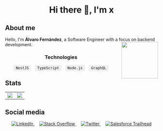 <h1 align="center">Hi there 👋, I'm x</h1>

<h2>About me</h2>

<p>
  Hello, I'm <strong>Álvaro Fernández</strong>, a Software Engineer with a focus on backend development.
  <img src="https://media.giphy.com/media/2hna1X2GUISud89rut/giphy.gif" align="right" width="120px" style="margin-left:15px;" />
</p>

<h3 align="center">Technologies</h3>

<p align="center">
  <code style="background:#f0f0f0; padding:4px 8px; border-radius:4px; margin:4px;">NestJS</code>
  <code style="background:#f0f0f0; padding:4px 8px; border-radius:4px; margin:4px;">TypeScript</code>
  <code style="background:#f0f0f0; padding:4px 8px; border-radius:4px; margin:4px;">Node.js</code>
  <code style="background:#f0f0f0; padding:4px 8px; border-radius:4px; margin:4px;">GraphQL</code>
</p>

<h2>Stats</h2>
<table>
    <tr>
        <td>
            <img align="center" src="https://github-readme-stats.vercel.app/api/?username=alvhix&show_icons=true&theme=dark&bg_color=00000000&hide_border=true&icon_color=00000000&count_private=true" />
        </td>
        <td>
            <img align="center" src="https://github-readme-stats.quantumlytangled.vercel.app/api/top-langs/?username=alvhix&layout=compact&show_icons=true&theme=dark&bg_color=00000000&hide_border=true&icon_color=00000000&count_private=true" />
        </td>
    </tr>
</table>

<h2>Social media</h2>
<p align="center">
  <a href="https://www.linkedin.com/in/alvhix/" target="_blank" rel="noopener noreferrer" style="margin: 0 8px;">
    <img src="https://img.shields.io/badge/LinkedIn-0077B5?style=for-the-badge&logo=linkedin&logoColor=white" alt="LinkedIn" />
  </a>
  <a href="https://stackoverflow.com/users/12567565/alvhix" target="_blank" rel="noopener noreferrer" style="margin: 0 8px;">
    <img src="https://img.shields.io/badge/StackOverflow-FE7A16?style=for-the-badge&logo=stackoverflow&logoColor=white" alt="Stack Overflow" />
  </a>
  <a href="https://twitter.com/alvhix" target="_blank" rel="noopener noreferrer" style="margin: 0 8px;">
    <img src="https://img.shields.io/badge/Twitter-1DA1F2?style=for-the-badge&logo=twitter&logoColor=white" alt="Twitter" />
  </a>
  <a href="https://trailblazer.me/id/alvhix" target="_blank" rel="noopener noreferrer" style="margin: 0 8px;">
    <img src="https://img.shields.io/badge/Trailhead-179BFF?style=for-the-badge&logo=salesforce&logoColor=white" alt="Salesforce Trailhead" />
  </a>
</p>
